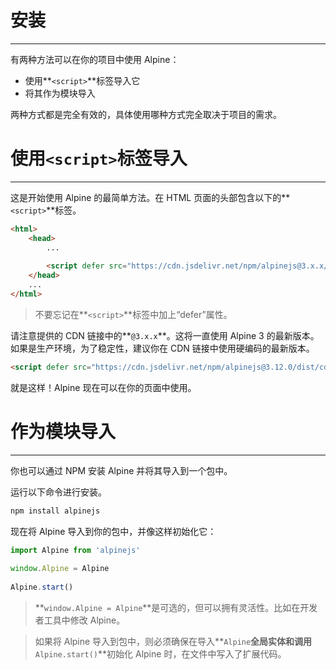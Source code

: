 # 安装

---

有两种方法可以在你的项目中使用 Alpine：

- 使用**`<script>`**标签导入它
- 将其作为模块导入

两种方式都是完全有效的，具体使用哪种方式完全取决于项目的需求。

# 使用`<script>`标签导入

---

这是开始使用 Alpine 的最简单方法。在 HTML 页面的头部包含以下的**`<script>`**标签。

```html
<html>
    <head>
        ...
 
        <script defer src="https://cdn.jsdelivr.net/npm/alpinejs@3.x.x/dist/cdn.min.js"></script>
    </head>
    ...
</html>
```

> 不要忘记在**`<script>`**标签中加上“defer”属性。
> 

请注意提供的 CDN 链接中的**`@3.x.x`**。这将一直使用 Alpine 3 的最新版本。如果是生产环境，为了稳定性，建议你在 CDN 链接中使用硬编码的最新版本。

```html
<script defer src="https://cdn.jsdelivr.net/npm/alpinejs@3.12.0/dist/cdn.min.js"></script>
```

就是这样！Alpine 现在可以在你的页面中使用。

# 作为模块导入

---

你也可以通过 NPM 安装 Alpine 并将其导入到一个包中。

运行以下命令进行安装。

```bash
npm install alpinejs
```

现在将 Alpine 导入到你的包中，并像这样初始化它：

```jsx
import Alpine from 'alpinejs'
 
window.Alpine = Alpine
 
Alpine.start()
```

> **`window.Alpine = Alpine`**是可选的，但可以拥有灵活性。比如在开发者工具中修改 Alpine。
> 

> 如果将 Alpine 导入到包中，则必须确保在导入**`Alpine`**全局实体和调用**`Alpine.start()`**初始化 Alpine 时，在文件中写入了扩展代码。
>